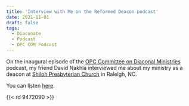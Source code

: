 ```yaml
---
title: 'Interview with Me on the Reformed Deacon podcast'
date: 2021-11-01
draft: false
tags:
  - Diaconate
  - Podcast
  - OPC CDM Podcast
---
```


On the inaugural episode of the [OPC Committee on Diaconal Ministries](https://opccdm.org) podcast, my friend David Nakhla interviewed me about my ministry as a deacon at [Shiloh Presbyterian Church](https://shilohopc.org) in Raleigh, NC.

You can listen [here](https://www.thereformeddeacon.org/1849391/9472090-meet-deacon-tim-hopper).

{{< rd 9472090 >}}

